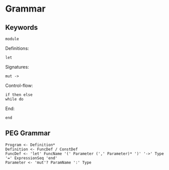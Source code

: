 # Grammar

## Keywords

    module

Definitions:

    let

Signatures:

    mut ->

Control-flow:

    if then else
    while do

End:

    end

## PEG Grammar

    Program <- Definition*
    Definition <- FuncDef / ConstDef
    FuncDef <- 'let' FuncName '(' Parameter (',' Parameter)* ')' '->' Type '=' ExpressionSeq 'end'
    Parameter <- 'mut'? ParamName ':' Type